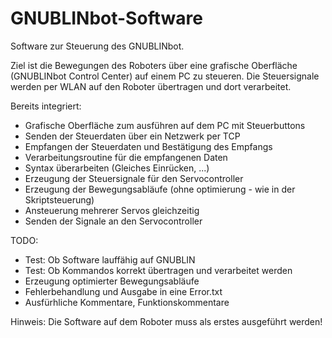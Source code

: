 GNUBLINbot-Software
===================

Software zur Steuerung des GNUBLINbot.

Ziel ist die Bewegungen des Roboters über eine grafische Oberfläche (GNUBLINbot Control Center) auf einem PC zu steueren.
Die Steuersignale werden per WLAN auf den Roboter übertragen und dort verarbeitet.

Bereits integriert:
- Grafische Oberfläche zum ausführen auf dem PC mit Steuerbuttons
- Senden der Steuerdaten über ein Netzwerk per TCP
- Empfangen der Steuerdaten und Bestätigung des Empfangs
- Verarbeitungsroutine für die empfangenen Daten
- Syntax überarbeiten (Gleiches Einrücken, ...) 
- Erzeugung der Steuersignale für den Servocontroller
- Erzeugung der Bewegungsabläufe (ohne optimierung - wie in der Skriptsteuerung)
- Ansteuerung mehrerer Servos gleichzeitig
- Senden der Signale an den Servocontroller


TODO:
- Test: Ob Software lauffähig auf GNUBLIN
- Test: Ob Kommandos korrekt übertragen und verarbeitet werden
- Erzeugung optimierter Bewegungsabläufe
- Fehlerbehandlung und Ausgabe in eine Error.txt
- Ausfürhliche Kommentare, Funktionskommentare

Hinweis:
Die Software auf dem Roboter muss als erstes ausgeführt werden!
